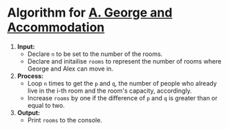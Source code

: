 # Algorithm for [A. George and Accommodation](https://codeforces.com/problemset/problem/467/A) 

1. **Input:** 
    - Declare `n` to be set to the number of the rooms.
    - Declare and initailise `rooms` to represent the number of rooms where George and Alex can move in.
2. **Process:**
    - Loop `n` times to get the `p` and `q`, the number of people who already live in the i-th room and the room's capacity, accordingly.
    - Increase `rooms` by one if the difference of `p` and `q` is greater than or equal to two.
3. **Output:**
    - Print `rooms` to the console.
